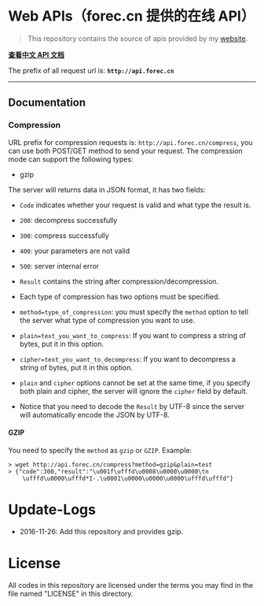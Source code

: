 # Web APIs（forec.cn 提供的在线 API）

> This repository contains the source of apis provided by my [website](http://forec.cn).

[**查看中文 API 文档**](http://blog.forec.cn/apis/index.html)

The prefix of all request url is: **`http://api.forec.cn`**

---

## Documentation
### Compression
URL prefix for compression requests is: `http://api.forec.cn/compress`, you can use both POST/GET method to send your request.
The compression mode can support the following types:
 * gzip  

The server will returns data in JSON format, it has two fields:
* `Code` indicates whether your request is valid and what type the result is.  
 * `200`: decompress successfully  
 * `300`: compress successfully  
 * `400`: your parameters are not valid  
 * `500`: server internal error  

* `Result` contains the string after compression/decompression.  
* Each type of compression has two options must be specified.  
 * `method=type_of_compression`: you must specify the `method` option to tell the server what type of compression you want to use.
 * `plain=text_you_want_to_compress`: If you want to compress a string of bytes, put it in this option.
 * `cipher=text_you_want_to_decompress`: If you want to decompress a string of bytes, put it in this option.
 * `plain` and `cipher` options cannot be set at the same time, if you specify both plain and cipher, the server will ignore the `cipher` field by default.

* Notice that you need to decode the `Result` by UTF-8 since the server will automatically encode the JSON by UTF-8.

#### GZIP
You need to specify the `method` as `gzip` or `GZIP`. Example:
```
> wget http://api.forec.cn/compress?method=gzip&plain=test
> {"code":300,"result":"\u001f\ufffd\u0008\u0000\u0000\tn
    \ufffd\u0000\ufffd*I-.\u0001\u0000\u0000\u0000\ufffd\ufffd"}
```

# Update-Logs
* 2016-11-26: Add this repository and provides gzip.

# License
All codes in this repository are licensed under the terms you may find in the file named "LICENSE" in this directory.